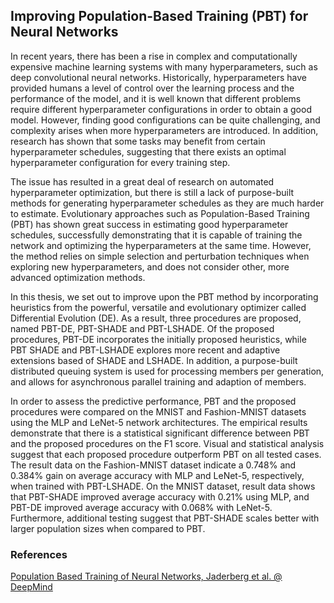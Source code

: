 ## Improving Population-Based Training (PBT) for Neural Networks

In recent years, there has been a rise in complex and computationally expensive machine learning systems with many hyperparameters, such as deep convolutional neural networks. Historically, hyperparameters have provided humans a level of control over the learning process and the performance of the model, and it is well known that different problems require different hyperparameter configurations in order to obtain a good model. However, finding good configurations can be quite challenging, and complexity arises when more hyperparameters are introduced. In addition, research has shown that some tasks may benefit from certain hyperparameter schedules, suggesting that there exists an optimal hyperparameter configuration for every training step.

The issue has resulted in a great deal of research on automated hyperparameter optimization, but there is still a lack of purpose-built methods for generating hyperparameter schedules as they are much harder to estimate. Evolutionary approaches such as Population-Based Training (PBT) has shown great success in estimating good hyperparameter schedules, successfully demonstrating that it is capable of training the network and optimizing the hyperparameters at the same time. However, the method relies on simple selection and perturbation techniques when exploring new hyperparameters, and does not consider other, more advanced optimization methods.

In this thesis, we set out to improve upon the PBT method by incorporating heuristics from the powerful, versatile and evolutionary optimizer called Differential Evolution (DE). As a result, three procedures are proposed, named PBT-DE, PBT-SHADE and PBT-LSHADE. Of the proposed procedures, PBT-DE incorporates the initially proposed heuristics, while PBT SHADE and PBT-LSHADE explores more recent and adaptive extensions based of SHADE and LSHADE. In addition, a purpose-built distributed queuing system is used for processing members per generation, and allows for asynchronous parallel training and adaption of members.

In order to assess the predictive performance, PBT and the proposed procedures were compared on the MNIST and Fashion-MNIST datasets using the MLP and LeNet-5 network architectures. The empirical results demonstrate that there is a statistical significant difference between PBT and the proposed procedures on the F1 score. Visual and statistical analysis suggest that each proposed procedure outperform PBT on all tested cases. The result data on the Fashion-MNIST dataset indicate a 0.748% and 0.384% gain on average accuracy with MLP and LeNet-5, respectively, when trained with PBT-LSHADE. On the MNIST dataset, result data shows that PBT-SHADE improved average accuracy with 0.21% using MLP, and PBT-DE improved average accuracy with 0.068% with LeNet-5. Furthermore, additional testing suggest that PBT-SHADE scales better with larger population sizes when compared to PBT.

### References
[Population Based Training of Neural Networks, Jaderberg et al. @ DeepMind](https://arxiv.org/abs/1711.09846)
